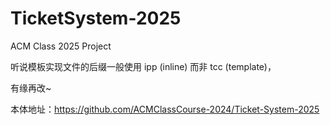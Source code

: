 # TicketSystem-2025
ACM Class 2025 Project

听说模板实现文件的后缀一般使用 ipp (inline) 而非 tcc (template)，

有缘再改~

本体地址：https://github.com/ACMClassCourse-2024/Ticket-System-2025